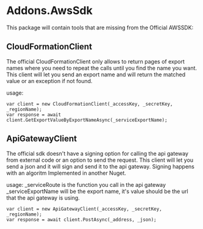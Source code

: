 # Addons.AwsSdk

This package will contain tools that are missing from the Official AWSSDK:

## CloudFormationClient

The official CloudFormationClient only allows to return pages of export names where you need to repeat the calls until you find the name you want.
This client will let you send an export name and will return the matched value or an exception if not found.

usage:

    var client = new CloudFormationClient(_accessKey, _secretKey, _regionName);
    var response = await client.GetExportValueByExportNameAsync(_serviceExportName);
 
 
## ApiGatewayClient

The official sdk doesn't have a signing option for calling the api gateway from external code or an option to send the request.
This client will let you send a json and it will sign and send it to the api gateway. Signing happens with an algoritm Implemented in another Nuget.

usage:
_serviceRoute is the function you call in the api gateway 
_serviceExportName will be the export name, it's value should be the url that the api gateway is using.

    var client = new ApiGatewayClient(_accessKey, _secretKey, _regionName);
    var response = await client.PostAsync(_address, _json);
